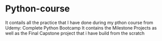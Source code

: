 # Python-course
It contails all the practice that I have done during my pthon course from Udemy: Complete Python Bootcamp
It contains the Milestone Projects as well as the Final Capstone project that i have build from the scratch 
